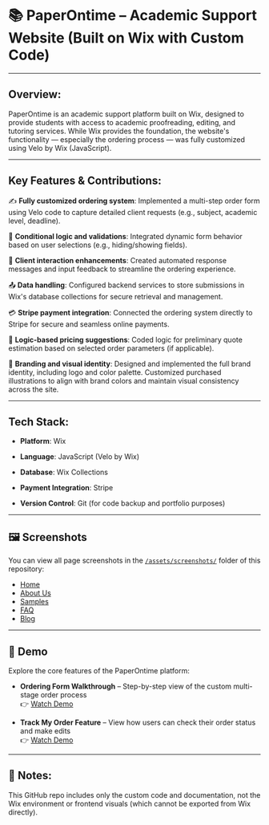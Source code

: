 # 📚 PaperOntime – Academic Support Website (Built on Wix with Custom Code)

---

## Overview:
PaperOntime is an academic support platform built on Wix, designed to provide students with access to academic proofreading, editing, and tutoring services. While Wix provides the foundation, the website's functionality — especially the ordering process — was fully customized using Velo by Wix (JavaScript).

---

## Key Features & Contributions:
✍️ **Fully customized ordering system**: Implemented a multi-step order form using Velo code to capture detailed client requests (e.g., subject, academic level, deadline).

🔐 **Conditional logic and validations**: Integrated dynamic form behavior based on user selections (e.g., hiding/showing fields).

💬 **Client interaction enhancements**: Created automated response messages and input feedback to streamline the ordering experience.

📤 **Data handling**: Configured backend services to store submissions in Wix's database collections for secure retrieval and management.

💳 **Stripe payment integration**: Connected the ordering system directly to Stripe for secure and seamless online payments.

🧠 **Logic-based pricing suggestions**: Coded logic for preliminary quote estimation based on selected order parameters (if applicable).

🎨 **Branding and visual identity**: Designed and implemented the full brand identity, including logo and color palette. Customized purchased illustrations to align with brand colors and maintain visual consistency across the site.

---

## Tech Stack:
- **Platform**: Wix

- **Language**: JavaScript (Velo by Wix)

- **Database**: Wix Collections

- **Payment Integration**: Stripe

- **Version Control**: Git (for code backup and portfolio purposes)

---

## 🖼 Screenshots

You can view all page screenshots in the [`/assets/screenshots/`](./assets/screenshots/) folder of this repository:

- [Home](./assets/screenshots/home.png)
- [About Us](./assets/screenshots/aboutUs.png)
- [Samples](./assets/screenshots/samples.png)
- [FAQ](./assets/screenshots/faq.png)
- [Blog](./assets/screenshots/blog.png)

---

## 🎥 Demo

Explore the core features of the PaperOntime platform:

- **Ordering Form Walkthrough** – Step-by-step view of the custom multi-stage order process  
  👉 [Watch Demo](https://www.loom.com/share/485212429daf4568ae8d5a86bdb7e973)

- **Track My Order Feature** – View how users can check their order status and make edits  
  👉 [Watch Demo](https://www.loom.com/share/6f7a9ea5162d4c0baedcbf291d562f2b)

---

## 🔗 Notes:
This GitHub repo includes only the custom code and documentation, not the Wix environment or frontend visuals (which cannot be exported from Wix directly).
